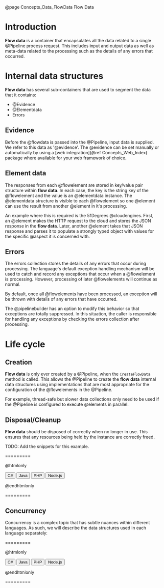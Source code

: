 @page Concepts_Data_FlowData Flow Data

# Introduction

**Flow data** is a container that encapsulates all the data related to a single @Pipeline process request.
This includes input and output data as well as meta-data related to the processing such as 
the details of any errors that occurred.

# Internal data structures

**Flow data** has several sub-containers that are used to segment the data that it contains:
* @Evidence
* @Elementdata
* Errors

## Evidence

Before the @flowdata is passed into the @Pipeline, input data is supplied. We refer to this data as
'@evidence'.
The @evidence can be set manually or automatically by using a 
[web integration](@ref Concepts_Web_Index) package where available for your web framework of choice.

## Element data

The responses from each @flowelement are stored in key/value pair structure within **flow data**.
In each case, the key is the string key of the @flowelement and the value is an @elementdata instance.
The @elementdata structure is visible to each @flowelement so one @element can use the result
from another @element in it's processing.

An example where this is required is the 51Degrees @cloudengines. First, an @element makes the
HTTP request to the cloud and stores the JSON response in the **flow data**. Later, another 
@element takes that JSON response and parses it to populate a strongly typed object with values
for the specific @aspect it is concerned with.

## Errors

The errors collection stores the details of any errors that occur during processing.
The language's default exception handling mechanism will be used to catch
and record any exceptions that occur when a @flowelement is processing. However, processing of 
later @flowelements will continue as normal.

By default, once all @flowelements have been processed, an exception will be thrown with details 
of any errors that have occurred.

The @pipelinebuilder has an option to modify this behavior so that exceptions are totally suppressed.
In this situation, the caller is responsible for handling any exceptions by checking the errors
collection after processing.


# Life cycle


## Creation

**Flow data** is only ever created by a @Pipeline, when the ```CreateFlowData``` method is called.
This allows the @Pipeline to create the **flow data** internal data structures using implementations
that are most appropriate for the configuration of the @flowelements in the @Pipeline.

For example, thread-safe but slower data collections only need to be used if the @Pipeline
is configured to execute @elements in parallel.

## Disposal/Cleanup

**Flow data** should be disposed of correctly when no longer in use. This ensures that any 
resources being held by the instance are correctly freed.

TODO: Add the snippets for this example.

=========

@htmlonly

<button class="b-btn b-btn--secondary disposalBtn" onclick="grabSnippet(this, 'pipeline-dotnet', '_snippets.html', 'dispose-flowdata-cs', 'disposalBtn', 'disposal-eg')">C#</button>
<button class="b-btn b-btn--secondary disposalBtn" onclick="grabSnippet(this, 'pipeline-java', '_snippets.html', 'dispose-flowdata-java', 'disposalBtn', 'disposal-eg')">Java</button>
<button class="b-btn b-btn--secondary disposalBtn" onclick="grabSnippet(this, 'pipeline-php', '_snippets.html', 'dispose-flowdata-php', 'disposalBtn', 'disposal-eg')">PHP</button>
<button class="b-btn b-btn--secondary disposalBtn" onclick="grabSnippet(this, 'pipeline-node', '_snippets.html', 'dispose-flowdata-node', 'disposalBtn', 'disposal-eg')">Node.js</button>
<div id="disposal-eg"></div>

@endhtmlonly

=========

## Concurrency

Concurrency is a complex topic that has subtle nuances within different languages. As such,
we will describe the data structures used in each language separately:

=========

@htmlonly

<button class="b-btn b-btn--secondary concurrencyBtn" onclick="showSnippet(this, 'concurrency', 'concurrencyBtn', 'dotnet')">C#</button>
<button class="b-btn b-btn--secondary concurrencyBtn" onclick="showSnippet(this, 'concurrency', 'concurrencyBtn', 'java')">Java</button>
<button class="b-btn b-btn--secondary concurrencyBtn" onclick="showSnippet(this, 'concurrency', 'concurrencyBtn', 'php')">PHP</button>
<button class="b-btn b-btn--secondary concurrencyBtn" onclick="showSnippet(this, 'concurrency', 'concurrencyBtn', 'node')">Node.js</button>
<div id="concurrency">
  <div data-lang="dotnet" style="display: none;">  
    <p>
      In .NET, by default, the non-thread-safe Dictionary class is used for both element data and
      evidence.
    </p>
    <p>
      In both cases, this can be overridden to use another IDictionary implementation such as the 
      thread-safe ConcurrentDictionary.
    </p>
    <p>
      The errors collection uses the List class. This is not thread-safe. As performance is less 
      of an issue with this collection, a simple lock is used to synchronize items being 
      added to the list.
    </p>
  </div>
  <div data-lang="java" style="display: none;">
  </div> 
  <div data-lang="php" style="display: none;">
    <p>
      PHP runs in a single thread. Consequently, elements cannot run in parallel and 
      concurrency issues are not a concern.
    </p>
  </div>
  <div data-lang="node" style="display: none;">
  </div>
</div>

@endhtmlonly

=========
